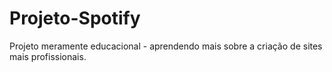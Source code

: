 # Projeto-Spotify
Projeto meramente educacional - aprendendo mais sobre a criação de sites mais profissionais.
